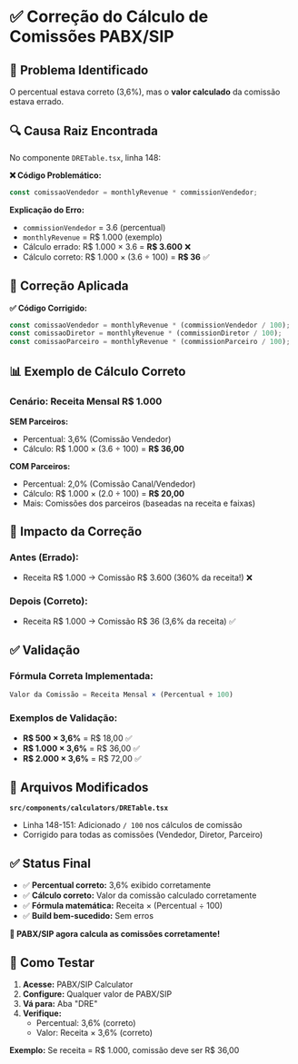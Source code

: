 # ✅ Correção do Cálculo de Comissões PABX/SIP

## 🎯 **Problema Identificado**
O percentual estava correto (3,6%), mas o **valor calculado** da comissão estava errado.

## 🔍 **Causa Raiz Encontrada**
No componente `DRETable.tsx`, linha 148:

**❌ Código Problemático:**
```typescript
const comissaoVendedor = monthlyRevenue * commissionVendedor;
```

**Explicação do Erro:**
- `commissionVendedor` = 3.6 (percentual)
- `monthlyRevenue` = R$ 1.000 (exemplo)
- Cálculo errado: R$ 1.000 × 3.6 = **R$ 3.600** ❌
- Cálculo correto: R$ 1.000 × (3.6 ÷ 100) = **R$ 36** ✅

## 🔧 **Correção Aplicada**

**✅ Código Corrigido:**
```typescript
const comissaoVendedor = monthlyRevenue * (commissionVendedor / 100);
const comissaoDiretor = monthlyRevenue * (commissionDiretor / 100);
const comissaoParceiro = monthlyRevenue * (commissionParceiro / 100);
```

## 📊 **Exemplo de Cálculo Correto**

### **Cenário: Receita Mensal R$ 1.000**

**SEM Parceiros:**
- Percentual: 3,6% (Comissão Vendedor)
- Cálculo: R$ 1.000 × (3.6 ÷ 100) = **R$ 36,00**

**COM Parceiros:**
- Percentual: 2,0% (Comissão Canal/Vendedor)
- Cálculo: R$ 1.000 × (2.0 ÷ 100) = **R$ 20,00**
- Mais: Comissões dos parceiros (baseadas na receita e faixas)

## 🎯 **Impacto da Correção**

### **Antes (Errado):**
- Receita R$ 1.000 → Comissão R$ 3.600 (360% da receita!) ❌

### **Depois (Correto):**
- Receita R$ 1.000 → Comissão R$ 36 (3,6% da receita) ✅

## ✅ **Validação**

### **Fórmula Correta Implementada:**
```typescript
Valor da Comissão = Receita Mensal × (Percentual ÷ 100)
```

### **Exemplos de Validação:**
- **R$ 500 × 3,6%** = R$ 18,00 ✅
- **R$ 1.000 × 3,6%** = R$ 36,00 ✅
- **R$ 2.000 × 3,6%** = R$ 72,00 ✅

## 🎯 **Arquivos Modificados**

**`src/components/calculators/DRETable.tsx`**
- Linha 148-151: Adicionado `/ 100` nos cálculos de comissão
- Corrigido para todas as comissões (Vendedor, Diretor, Parceiro)

## ✅ **Status Final**

- ✅ **Percentual correto:** 3,6% exibido corretamente
- ✅ **Cálculo correto:** Valor da comissão calculado corretamente
- ✅ **Fórmula matemática:** Receita × (Percentual ÷ 100)
- ✅ **Build bem-sucedido:** Sem erros

**🎉 PABX/SIP agora calcula as comissões corretamente!**

## 🎯 **Como Testar**

1. **Acesse:** PABX/SIP Calculator
2. **Configure:** Qualquer valor de PABX/SIP
3. **Vá para:** Aba "DRE"
4. **Verifique:** 
   - Percentual: 3,6% (correto)
   - Valor: Receita × 3,6% (correto)

**Exemplo:** Se receita = R$ 1.000, comissão deve ser R$ 36,00